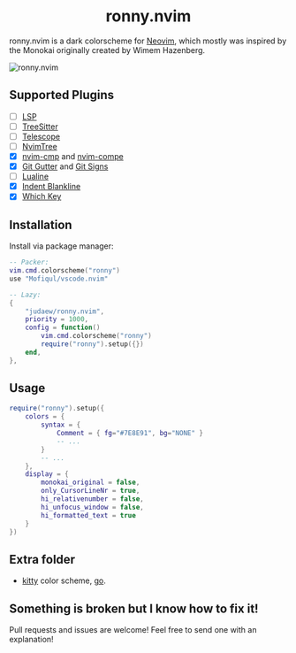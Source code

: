 <h1 align="center">ronny.nvim</h1>

ronny.nvim is a dark colorscheme for [Neovim](https://github.com/neovim/neovim), which mostly was inspired by the Monokai originally created by Wimem Hazenberg.

![ronny.nvim](path_to_screenshot.png)

## Supported Plugins

- [ ] [LSP](https://github.com/neovim/nvim-lspconfig)
- [ ] [TreeSitter](https://github.com/nvim-treesitter/nvim-treesitter)
- [ ] [Telescope](https://github.com/nvim-telescope/telescope.nvim)
- [ ] [NvimTree](https://github.com/kyazdani42/nvim-tree.lua)
- [x] [nvim-cmp](https://github.com/hrsh7th/nvim-cmp) and [nvim-compe](https://github.com/hrsh7th/nvim-compe)
- [x] [Git Gutter](https://github.com/airblade/vim-gitgutter) and [Git Signs](https://github.com/lewis6991/gitsigns.nvim)
- [ ] [Lualine](https://github.com/hoob3rt/lualine.nvim)
- [x] [Indent Blankline](https://github.com/lukas-reineke/indent-blankline.nvim)
- [x] [Which Key](https://github.com/folke/which-key.nvim)

## Installation

Install via package manager:

```lua
-- Packer:
vim.cmd.colorscheme("ronny")
use "Mofiqul/vscode.nvim"

-- Lazy:
{
    "judaew/ronny.nvim",
    priority = 1000,
    config = function()
        vim.cmd.colorscheme("ronny")
        require("ronny").setup({})
    end,
},
```

## Usage

```lua
require("ronny").setup({
    colors = {
        syntax = {
            Comment = { fg="#7E8E91", bg="NONE" }
            -- ...
        }
        -- ...
    },
    display = {
        monokai_original = false,
        only_CursorLineNr = true,
        hi_relativenumber = false,
        hi_unfocus_window = false,
        hi_formatted_text = true
    }
})
```

## Extra folder

- [kitty](https://sw.kovidgoyal.net/kitty/) color scheme, [go](./extra/kitty/ronny.conf).

## Something is broken but I know how to fix it!

Pull requests and issues are welcome! Feel free to send one with an explanation!
